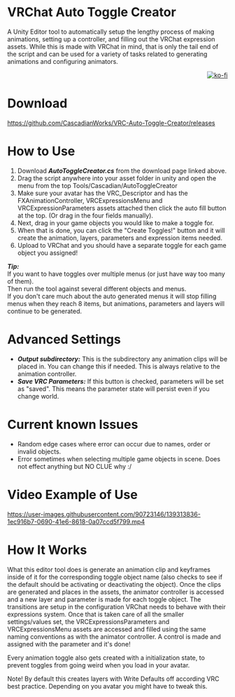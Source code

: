# VRChat Auto Toggle Creator
A Unity Editor tool to automatically setup the lengthy process of making animations, setting up a controller, and filling out the VRChat expression assets.
While this is made with VRChat in mind, that is only the tail end of the script and can be used for a variety of tasks related to generating animations and configuring animators.<p align="right">[![ko-fi](https://ko-fi.com/img/githubbutton_sm.svg)](https://ko-fi.com/N4N06S00V)</p>
# Download

https://github.com/CascadianWorks/VRC-Auto-Toggle-Creator/releases

# How to Use
1. Download ***AutoToggleCreator.cs*** from the download page linked above.
2. Drag the script anywhere into your asset folder in unity and open the menu from the top Tools/Cascadian/AutoToggleCreator
4. Make sure your avatar has the VRC_Descriptor and has the FXAnimationController, VRCExpressionsMenu and VRCExpressionParameters assets attached then click the auto fill button at the top. (Or drag in the four fields manually).
5. Next, drag in your game objects you would like to make a toggle for.
6. When that is done, you can click the "Create Toggles!" button and it will create the animation, layers, parameters and expression items needed.
7. Upload to VRChat and you should have a separate toggle for each game object you assigned!

***Tip:***  
If you want to have toggles over multiple menus (or just have way too many of them).  
Then run the tool against several different objects and menus.  
If you don't care much about the auto generated menus it will stop filling menus when they reach 8 items, but animations, parameters and layers will continue to be generated.
# Advanced Settings
- ***Output subdirectory:*** This is the subdirectory any animation clips will be placed in. You can change this if needed. This is always relative to the animation controller.
- ***Save VRC Parameters:*** If this button is checked, parameters will be set as "saved". This means the parameter state will persist even if you change world.
# Current known Issues
- Random edge cases where error can occur due to names, order or invalid objects.
- Error sometimes when selecting multiple game objects in scene. Does not effect anything but NO CLUE why :/

# Video Example of Use
https://user-images.githubusercontent.com/90723146/139313836-1ec916b7-0690-41e6-8618-0a07ccd5f799.mp4

# How It Works
What this editor tool does is generate an animation clip and keyframes inside of it for the corresponding toggle object name (also checks to see if the default should be activating or deactivating the object). Once the clips are generated and places in the assets, the animator controller is accessed and a new layer and parameter is made for each toggle object. The transitions are setup in the configuration VRChat needs to behave with their expressions system. Once that is taken care of all the smaller settings/values set, the VRCExpressionsParameters and VRCExpressionsMenu assets are accessed and filled using the same naming conventions as with the animator controller. A control is made and assigned with the parameter and it's done!

Every animation toggle also gets created with a initialization state, to prevent toggles from going weird when you load in your avatar.

Note! By default this creates layers with Write Defaults off according VRC best practice.
Depending on you avatar you might have to tweak this.

